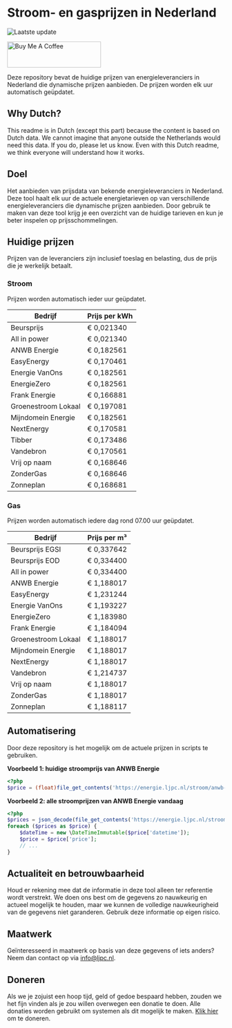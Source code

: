 # Stroom- en gasprijzen in Nederland

![Laatste update](https://img.shields.io/badge/laatste%20update-2025--04--16%2013%3A00%20CET-brightgreen)

<a href="https://www.buymeacoffee.com/Lars-" target="_blank"><img src="https://cdn.buymeacoffee.com/buttons/v2/default-orange.png" alt="Buy Me A Coffee" height="60" style="height: 60px !important;width: 217px !important;" ></a>

Deze repository bevat de huidige prijzen van energieleveranciers in Nederland die dynamische prijzen aanbieden. De prijzen worden elk uur automatisch geüpdatet.

## Why Dutch?

This readme is in Dutch (except this part) because the content is based on Dutch data. We cannot imagine that anyone outside the Netherlands would need this data. If you do, please let us know. Even with this Dutch readme, we think
everyone will understand how it works.

## Doel

Het aanbieden van prijsdata van bekende energieleveranciers in Nederland. Deze tool haalt elk uur de actuele energietarieven op van verschillende energieleveranciers die dynamische prijzen aanbieden. Door gebruik te maken van deze tool
krijg je een overzicht van de huidige tarieven en kun je beter inspelen op prijsschommelingen.

## Huidige prijzen

Prijzen van de leveranciers zijn inclusief toeslag en belasting, dus de prijs die je werkelijk betaalt.

### Stroom

Prijzen worden automatisch ieder uur geüpdatet.

 Bedrijf | Prijs per kWh 
---------|---------------
Beursprijs | € 0,021340
All in power | € 0,021340
ANWB Energie | € 0,182561
EasyEnergy | € 0,170461
Energie VanOns | € 0,182561
EnergieZero | € 0,182561
Frank Energie | € 0,166881
Groenestroom Lokaal | € 0,197081
Mijndomein Energie | € 0,182561
NextEnergy | € 0,170581
Tibber | € 0,173486
Vandebron | € 0,170561
Vrij op naam | € 0,168646
ZonderGas | € 0,168646
Zonneplan | € 0,168681


### Gas

Prijzen worden automatisch iedere dag rond 07.00 uur geüpdatet.

 Bedrijf | Prijs per m³ 
---------|--------------
Beursprijs EGSI | € 0,337642
Beursprijs EOD | € 0,334400
All in power | € 0,334400
ANWB Energie | € 1,188017
EasyEnergy | € 1,231244
Energie VanOns | € 1,193227
EnergieZero | € 1,183980
Frank Energie | € 1,184094
Groenestroom Lokaal | € 1,188017
Mijndomein Energie | € 1,188017
NextEnergy | € 1,188017
Vandebron | € 1,214737
Vrij op naam | € 1,188017
ZonderGas | € 1,188017
Zonneplan | € 1,188117


## Automatisering

Door deze repository is het mogelijk om de actuele prijzen in scripts te gebruiken.

**Voorbeeld 1: huidige stroomprijs van ANWB Energie**

```php
<?php
$price = (float)file_get_contents('https://energie.ljpc.nl/stroom/anwb-energie-nu.txt');

```

**Voorbeeld 2: alle stroomprijzen van ANWB Energie vandaag**

```php
<?php
$prices = json_decode(file_get_contents('https://energie.ljpc.nl/stroom/all-in-power-vandaag.json'),true);
foreach ($prices as $price) {
    $dateTime = new \DateTimeImmutable($price['datetime']);
    $price = $price['price'];
    // ...
}
```

## Actualiteit en betrouwbaarheid

Houd er rekening mee dat de informatie in deze tool alleen ter referentie wordt verstrekt. We doen ons best om de gegevens zo nauwkeurig en actueel mogelijk te houden, maar we kunnen de volledige nauwkeurigheid van de gegevens niet
garanderen. Gebruik deze informatie op eigen risico.

## Maatwerk

Geïnteresseerd in maatwerk op basis van deze gegevens of iets anders? Neem dan contact op
via [info@ljpc.nl](mailto:info@ljpc.nl?subject=Energie%20prijzen).

## Doneren

Als we je zojuist een hoop tijd, geld of gedoe bespaard hebben, zouden we het fijn vinden als je zou willen overwegen een
donatie te doen. Alle donaties worden gebruikt om systemen als dit mogelijk te
maken. [Klik hier](https://www.buymeacoffee.com/Lars-) om te doneren.
